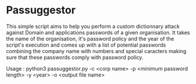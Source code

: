 # Passuggestor


This simple script aims to help you perform a custom dictionnary attack against Domain and applications passwords of a given organisation. It takes the name of the organisation, it's password policy and the year of the script's execution
and comes up with a list of potential passwords combining the company name with numbers and special caracters making sure that these passwords comply with password policy.

Usage : python3 passuggestor.py -c \<corp name\> -p \<minimum password length\> -y \<year\> -o \<output file name\>
